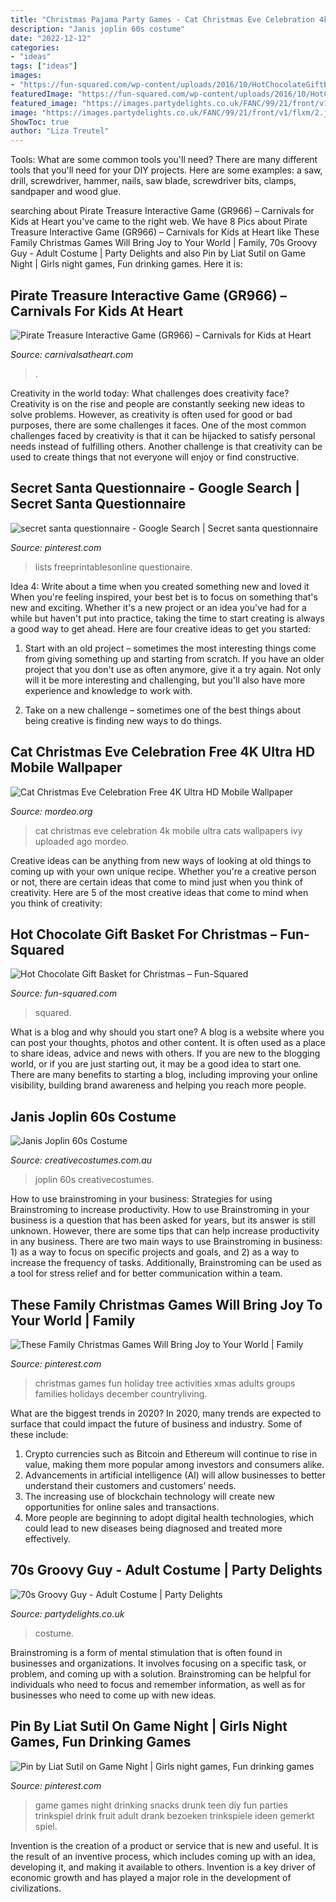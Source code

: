 ```yaml
---
title: "Christmas Pajama Party Games - Cat Christmas Eve Celebration 4k Mobile Ultra Cats Wallpapers Ivy Uploaded Ago Mordeo"
description: "Janis joplin 60s costume"
date: "2022-12-12"
categories:
- "ideas"
tags: ["ideas"]
images:
- "https://fun-squared.com/wp-content/uploads/2016/10/HotChocolateGiftBasket.jpg"
featuredImage: "https://fun-squared.com/wp-content/uploads/2016/10/HotChocolateGiftBasket.jpg"
featured_image: "https://images.partydelights.co.uk/FANC/99/21/front/v1/flxm/2.jpg"
image: "https://images.partydelights.co.uk/FANC/99/21/front/v1/flxm/2.jpg"
ShowToc: true
author: "Liza Treutel"
---
```



Tools: What are some common tools you'll need?
There are many different tools that you'll need for your DIY projects. Here are some examples: a saw, drill, screwdriver, hammer, nails, saw blade, screwdriver bits, clamps, sandpaper and wood glue.

	

		
searching about Pirate Treasure Interactive Game (GR966) – Carnivals for Kids at Heart you've came to the right web. We have 8 Pics about Pirate Treasure Interactive Game (GR966) – Carnivals for Kids at Heart like These Family Christmas Games Will Bring Joy to Your World | Family, 70s Groovy Guy - Adult Costume | Party Delights and also Pin by Liat Sutil on Game Night | Girls night games, Fun drinking games. Here it is:
		
    
## Pirate Treasure Interactive Game (GR966) – Carnivals For Kids At Heart

<img loading=lazy src="https://carnivalsatheart.com/wp-content/uploads/2017/10/Pirate-Treasure-4_preview-562x402.jpeg" onerror="this.onerror=null;this.src='https://tse4.mm.bing.net/th?id=OIP.WxzabV8FE2lng2AfHonWAgHaFT&amp;pid=15.1';" alt="Pirate Treasure Interactive Game (GR966) – Carnivals for Kids at Heart">

_Source: carnivalsatheart.com_

>. 

	

Creativity in the world today: What challenges does creativity face?
Creativity is on the rise and people are constantly seeking new ideas to solve problems. However, as creativity is often used for good or bad purposes, there are some challenges it faces. One of the most common challenges faced by creativity is that it can be hijacked to satisfy personal needs instead of fulfilling others. Another challenge is that creativity can be used to create things that not everyone will enjoy or find constructive.

    
## Secret Santa Questionnaire - Google Search | Secret Santa Questionnaire

<img loading=lazy src="https://i.pinimg.com/736x/46/ae/c9/46aec9a55abfe6457a49d9c7cf541687.jpg" onerror="this.onerror=null;this.src='https://tse2.mm.bing.net/th?id=OIP.BIprVHTSdPGasCJzNAqLsQHaMP&amp;pid=15.1';" alt="secret santa questionnaire - Google Search | Secret santa questionnaire">

_Source: pinterest.com_

>lists freeprintablesonline questionaire. 

	

Idea 4: Write about a time when you created something new and loved it
When you're feeling inspired, your best bet is to focus on something that's new and exciting. Whether it's a new project or an idea you've had for a while but haven't put into practice, taking the time to start creating is always a good way to get ahead. Here are four creative ideas to get you started: 
1. Start with an old project – sometimes the most interesting things come from giving something up and starting from scratch. If you have an older project that you don't use as often anymore, give it a try again. Not only will it be more interesting and challenging, but you'll also have more experience and knowledge to work with.

2. Take on a new challenge – sometimes one of the best things about being creative is finding new ways to do things.

    
## Cat Christmas Eve Celebration Free 4K Ultra HD Mobile Wallpaper

<img loading=lazy src="https://www.mordeo.org/files/uploads/2019/12/Cat-Christmas-Eve-Celebration-4K-Ultra-HD-Mobile-Wallpaper.jpg" onerror="this.onerror=null;this.src='https://tse1.mm.bing.net/th?id=OIP.X0JYaR0F2rQ-2GXZ0aSRmAHaNK&amp;pid=15.1';" alt="Cat Christmas Eve Celebration Free 4K Ultra HD Mobile Wallpaper">

_Source: mordeo.org_

>cat christmas eve celebration 4k mobile ultra cats wallpapers ivy uploaded ago mordeo. 

	

Creative ideas can be anything from new ways of looking at old things to coming up with your own unique recipe. Whether you're a creative person or not, there are certain ideas that come to mind just when you think of creativity. Here are 5 of the most creative ideas that come to mind when you think of creativity: 

    
## Hot Chocolate Gift Basket For Christmas – Fun-Squared

<img loading=lazy src="https://fun-squared.com/wp-content/uploads/2016/10/HotChocolateGiftBasket.jpg" onerror="this.onerror=null;this.src='https://tse3.mm.bing.net/th?id=OIP.XdqeFRWve68X6OQacPUw_gHaKc&amp;pid=15.1';" alt="Hot Chocolate Gift Basket for Christmas – Fun-Squared">

_Source: fun-squared.com_

>squared. 

	

What is a blog and why should you start one?
A blog is a website where you can post your thoughts, photos and other content. It is often used as a place to share ideas, advice and news with others. If you are new to the blogging world, or if you are just starting out, it may be a good idea to start one. There are many benefits to starting a blog, including improving your online visibility, building brand awareness and helping you reach more people.

    
## Janis Joplin 60s Costume

<img loading=lazy src="https://www.creativecostumes.com.au/wp-content/uploads/2017/03/hippy-female-768x1024.jpg" onerror="this.onerror=null;this.src='https://tse3.mm.bing.net/th?id=OIP.stjBy-MG85BEdls2tA5J4AHaJ4&amp;pid=15.1';" alt="Janis Joplin 60s Costume">

_Source: creativecostumes.com.au_

>joplin 60s creativecostumes. 

	

How to use brainstroming in your business: Strategies for using Brainstroming to increase productivity.
How to use Brainstroming in your business is a question that has been asked for years, but its answer is still unknown. However, there are some tips that can help increase productivity in any business. 
There are two main ways to use Brainstroming in business: 1) as a way to focus on specific projects and goals, and 2) as a way to increase the frequency of tasks. Additionally, Brainstroming can be used as a tool for stress relief and for better communication within a team.

    
## These Family Christmas Games Will Bring Joy To Your World | Family

<img loading=lazy src="https://i.pinimg.com/736x/28/96/dd/2896dd920c626769600c0648d318e6d1.jpg" onerror="this.onerror=null;this.src='https://tse4.mm.bing.net/th?id=OIP.IxSSK5J_lQbQdZuPcfpFlgHaLH&amp;pid=15.1';" alt="These Family Christmas Games Will Bring Joy to Your World | Family">

_Source: pinterest.com_

>christmas games fun holiday tree activities xmas adults groups families holidays december countryliving. 

	

What are the biggest trends in 2020?
In 2020, many trends are expected to surface that could impact the future of business and industry. Some of these include:
1. Crypto currencies such as Bitcoin and Ethereum will continue to rise in value, making them more popular among investors and consumers alike.
2. Advancements in artificial intelligence (AI) will allow businesses to better understand their customers and customers’ needs.
3. The increasing use of blockchain technology will create new opportunities for online sales and transactions. 
4. More people are beginning to adopt digital health technologies, which could lead to new diseases being diagnosed and treated more effectively.

    
## 70s Groovy Guy - Adult Costume | Party Delights

<img loading=lazy src="https://images.partydelights.co.uk/FANC/99/21/front/v1/flxm/2.jpg" onerror="this.onerror=null;this.src='https://tse4.mm.bing.net/th?id=OIP.rCn3EZfzr4fiifm3r6sMlQHaJ4&amp;pid=15.1';" alt="70s Groovy Guy - Adult Costume | Party Delights">

_Source: partydelights.co.uk_

>costume. 

	

Brainstroming is a form of mental stimulation that is often found in businesses and organizations. It involves focusing on a specific task, or problem, and coming up with a solution. Brainstroming can be helpful for individuals who need to focus and remember information, as well as for businesses who need to come up with new ideas.

    
## Pin By Liat Sutil On Game Night | Girls Night Games, Fun Drinking Games

<img loading=lazy src="https://i.pinimg.com/736x/69/e6/c0/69e6c024072cf35785ac6c229aaa7edd.jpg" onerror="this.onerror=null;this.src='https://tse2.mm.bing.net/th?id=OIP.hN1jRhZvN1-nALr-2yB18gHaJ4&amp;pid=15.1';" alt="Pin by Liat Sutil on Game Night | Girls night games, Fun drinking games">

_Source: pinterest.com_

>game games night drinking snacks drunk teen diy fun parties trinkspiel drink fruit adult drank bezoeken trinkspiele ideen gemerkt spiel. 

	

Invention is the creation of a product or service that is new and useful. It is the result of an inventive process, which includes coming up with an idea, developing it, and making it available to others. Invention is a key driver of economic growth and has played a major role in the development of civilizations.

